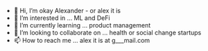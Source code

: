- 👋 Hi, I’m okay Alexander - or alex it is
- 👀 I’m interested in ... ML and DeFi
- 🌱 I’m currently learning ... product management
- 💞️ I’m looking to collaborate on ... health or social change startups
- 📫 How to reach me ... alex it is at g___mail.com

<!---
AlexAtSpin
--->
